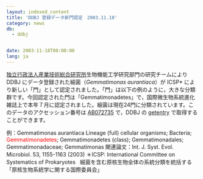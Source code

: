 ```yaml
---
layout: indexed_content
title: 'DDBJ 登録データ新門認定　2003.11.18'
category: news
db:
  - ddbj


date: 2003-11-18T00:00:00
lang: ja
---
```


<html><a href="http://www.aist.go.jp/" target="_blank">独立行政法人産業技術総合研究所</a>生物機能工学研究部門の研究チームにより DDBJ にデータ登録された細菌（<i>Gemmatimonas aurantiaca</i>）が ICSP* により新しい「門」として認定されました。「門」は以下の例のように，大きな分類群です。今回認定された門は「Gemmatimonadetes」で，国際微生物系統進化雑誌上で本年７月に認定されました。細菌は現在24門に分類されています。このデータのアクセッション番号は <a href="http://getentry.ddbj.nig.ac.jp/cgi-bin/get_entry.pl?AB072735%20">AB072735</a> で，DDBJ の <a href="http://getentry.ddbj.nig.ac.jp/top-j.html" target="_blank">getentry</a> で取得することができます。

<dl> 例：Gemmatimonas aurantiaca Lineage (full) cellular organisms; Bacteria; <font color="#FF0000">Gemmatimonadetes</font>; Gemmatimonadetes (class); Gemmatimonadales; Gemmatimonadaceae; Gemmatimonas 関連論文：Int. J. Syst. Evol. Microbiol. 53, 1155-1163 (2003) ＊ICSP: International Committee on Systematics of Prokaryotes   細菌を含む原核生物全体の系統分類を統括する「原核生物系統学に関する国際委員会」 </dl>
</html>
